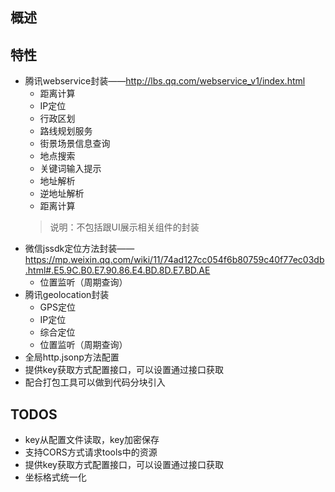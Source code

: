 ## 概述

## 特性

+ 腾讯webservice封装——http://lbs.qq.com/webservice_v1/index.html
    + 距离计算
    + IP定位
    + 行政区划
    + 路线规划服务
    + 街景场景信息查询
    + 地点搜索
    + 关键词输入提示
    + 地址解析
    + 逆地址解析
    + 距离计算
    > 说明：不包括跟UI展示相关组件的封装
+ 微信jssdk定位方法封装——https://mp.weixin.qq.com/wiki/11/74ad127cc054f6b80759c40f77ec03db.html#.E5.9C.B0.E7.90.86.E4.BD.8D.E7.BD.AE
    + 位置监听（周期查询）
+ 腾讯geolocation封装
    + GPS定位
    + IP定位
    + 综合定位
    + 位置监听（周期查询）
+ 全局http.jsonp方法配置
+ 提供key获取方式配置接口，可以设置通过接口获取
+ 配合打包工具可以做到代码分块引入

## TODOS

+ key从配置文件读取，key加密保存
+ 支持CORS方式请求tools中的资源
+ 提供key获取方式配置接口，可以设置通过接口获取
+ 坐标格式统一化